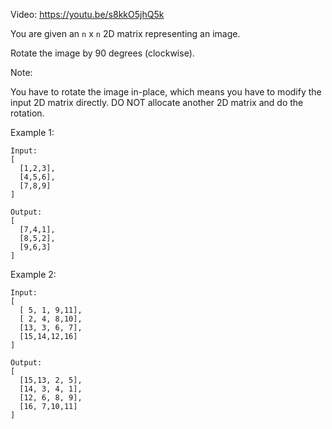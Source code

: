 Video: https://youtu.be/s8kkO5jhQ5k

You are given an `n` x `n` 2D matrix representing an image.

Rotate the image by 90 degrees (clockwise).

Note:

You have to rotate the image in-place, which means you have to modify the input
2D matrix directly. DO NOT allocate another 2D matrix and do the rotation.

Example 1:

```
Input:
[
  [1,2,3],
  [4,5,6],
  [7,8,9]
]

Output:
[
  [7,4,1],
  [8,5,2],
  [9,6,3]
]
```

Example 2:

```
Input:
[
  [ 5, 1, 9,11],
  [ 2, 4, 8,10],
  [13, 3, 6, 7],
  [15,14,12,16]
]

Output:
[
  [15,13, 2, 5],
  [14, 3, 4, 1],
  [12, 6, 8, 9],
  [16, 7,10,11]
]
```
